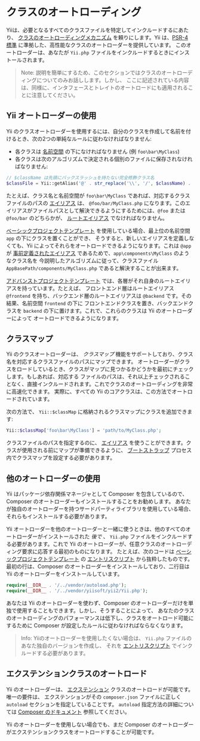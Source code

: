 クラスのオートローディング
=================

Yiiは、必要となるすべてのクラスファイルを特定してインクルードするにあたり、 [クラスのオートローディングメカニズム](http://www.php.net/manual/ja/language.oop5.autoload.php)
を頼りにします。Yii は、[PSR-4 標準](https://github.com/php-fig/fig-standards/blob/master/proposed/psr-4-autoloader/psr-4-autoloader.md) に準拠した、高性能なクラスのオートローダーを提供しています。
このオートローダーは、あなたが `Yii.php` ファイルをインクルードするときにインストールされます。

> Note: 説明を簡単にするため、このセクションではクラスのオートローディングについてのみお話しします。しかし、
  ここに記述されている内容は、同様に、インタフェースとトレイトのオートロードにも適用されることに注意してください。


Yii オートローダーの使用 <span id="using-yii-autoloader"></span>
------------------------

Yii のクラスオートローダーを使用するには、自分のクラスを作成して名前を付けるとき、次の2つの単純なルールに従わなければなりません:

* 各クラスは [名前空間](http://php.net/manual/ja/language.namespaces.php) の下になければなりません (例 `foo\bar\MyClass`)
* 各クラスは次のアルゴリズムで決定される個別のファイルに保存されなければなりません:

```php
// $className は先頭にバックスラッシュを持たない完全修飾クラス名
$classFile = Yii::getAlias('@' . str_replace('\\', '/', $className) . '.php');
```
たとえば、クラス名と名前空間が `foo\bar\MyClass` であれば、対応するクラスファイルのパスの [エイリアス](concept-aliases.md) は、
`@foo/bar/MyClass.php` になります。このエイリアスがファイルパスとして解決できるようにするためには、`@foo` または `@foo/bar`
のどちらかが、 [ルートエイリアス](concept-aliases.md#defining-aliases) でなければなりません。

[ベーシックプロジェクトテンプレート](start-installation.md) を使用している場合、最上位の名前空間 `app` の下にクラスを置くことができ、
そうすると、新しいエイリアスを定義しなくても、Yii によってそれらをオートロードできるようになります。これは `@app`
が [事前定義されたエイリアス](concept-aliases.md#predefined-aliases) であるためで、`app\components\MyClass` のようなクラス名を
今説明したアルゴリズムに従って、クラスファイル `AppBasePath/components/MyClass.php` であると解決することが出来ます。

[アドバンストプロジェクトテンプレート](https://github.com/yiisoft/yii2-app-advanced/blob/master/docs/guide-ja/README.md) では、各層がそれ自身のルートエイリアスを持っています。たとえば、
フロントエンド層はルートエイリアス `@frontend` を持ち、バックエンド層のルートエイリアスは `@backend` です。その結果、名前空間 `frontend` の下に
フロントエンドクラスを置き、バックエンドクラスを `backend` の下に置けます。これで、これらのクラスは Yii のオートローダーによって
オートロードできるようになります。


クラスマップ <span id="class-map"></span>
---------

Yii のクラスオートローダーは、 *クラスマップ* 機能をサポートしており、クラス名を対応するクラスファイルのパスにマップできます。
オートローダーがクラスをロードしているとき、クラスがマップに見つかるかどうかを最初にチェックします。もしあれば、対応する
ファイルのパスは、それ以上チェックされることなく、直接インクルードされます。これでクラスのオートローディングを非常に高速化できます。
実際に、すべての Yii のコアクラスは、この方法でオートロードされています。

次の方法で、 `Yii::$classMap` に格納されるクラスマップにクラスを追加できます:

```php
Yii::$classMap['foo\bar\MyClass'] = 'path/to/MyClass.php';
```

クラスファイルのパスを指定するのに、 [エイリアス](concept-aliases.md) を使うことができます。クラスが使用される前にマップが準備できるように、
[ブートストラップ](runtime-bootstrapping.md) プロセス内でクラスマップを設定する必要があります。


他のオートローダーの使用 <span id="using-other-autoloaders"></span>
-----------------------

Yii はパッケージ依存関係マネージャとして Composer を包含しているので、Composer のオートローダーもインストールすることをお勧めします。
あなたが独自のオートローダーを持つサードパーティライブラリを使用している場合、それらもインストールする必要があります。

Yii オートローダーを他のオートローダーと一緒に使うときは、他のすべてのオートローダーがインストールされた *後で* 、 `Yii.php`
ファイルをインクルードする必要があります。これで Yii のオートローダーが、任意クラスのオートローディング要求に応答する最初のものになります。
たとえば、次のコードは [ベーシックプロジェクトテンプレート](start-installation.md) の [エントリスクリプト](structure-entry-scripts.md) から抜粋したものです。
最初の行は、Composer のオートローダーをインストールしており、二行目は Yii のオートローダーをインストールしています。

```php
require(__DIR__ . '/../vendor/autoload.php');
require(__DIR__ . '/../vendor/yiisoft/yii2/Yii.php');
```

あなたは Yii のオートローダーを使わず、Composer のオートローダーだけを単独で使用することもできます。しかし、そうすることによって、
あなたのクラスのオートローディングのパフォーマンスは低下し、クラスをオートロード可能にするために Composer が設定したルールに従わなければならなくなります。

> Info: Yiiのオートローダーを使用したくない場合は、 `Yii.php` ファイルのあなた独自のバージョンを作成し、
  それを [エントリスクリプト](structure-entry-scripts.md) でインクルードする必要があります。


エクステンションクラスのオートロード <span id="autoloading-extension-classes"></span>
-----------------------------

Yii のオートローダーは、 [エクステンション](structure-extensions.md) クラスのオートロードが可能です。唯一の要件は、
エクステンションがその `composer.json` ファイルに正しく `autoload` セクションを指定していることです。
`autoload` 指定方法の詳細については [Composer のドキュメント](https://getcomposer.org/doc/04-schema.md#autoload) 参照してください。

Yii のオートローダーを使用しない場合でも、まだ Composer のオートローダーがエクステンションクラスをオートロードすることが可能です。
